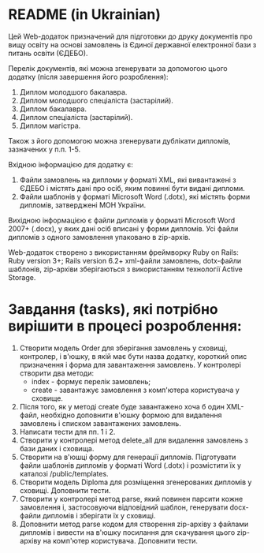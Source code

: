 # README (in Ukrainian)

Цей Web-додаток призначений для підготовки до друку документів про вищу освіту на основі замовлень із Єдиної державної електронної бази з питань освіти (ЄДЕБО).

Перелік документів, які можна згенерувати за допомогою цього додатку (після завершення його розроблення):
1. Диплом молодшого бакалавра.
2. Диплом молодшого спеціаліста (застарілий).
3. Диплом бакалавра.
4. Диплом спеціаліста (застарілий).
5. Диплом магістра.

Також з його допомогою можна згенерувати дублікати дипломів, зазначених у п.п. 1-5.

Вхідною інформацією для додатку є:
1. Файли замовлень на дипломи у форматі XML, які вивантажені з ЄДЕБО і містять дані про осіб, яким повинні бути видані дипломи.
2. Файли шаблонів у форматі Microsoft Word (.dotx), які містять форми дипломів, затверджені МОН України.  

Вихідною інформацією є файли дипломів у форматі Microsoft Word 2007+ (.docx), у яких дані осіб вписані у форми дипломів.
Усі файли дипломів з одного замовлення упаковано в zip-архів. 

Web-додаток створено з використанням фреймворку Ruby on Rails: 
Ruby version 3+; Rails version 6.2+
xml-файли замовлень, dotx-файли шаблонів, zip-архіви зберігаються 
з використанням технології Active Storage.  

# Завдання (tasks), які потрібно вирішити в процесі розроблення:

1. Створити модель Order для зберігання замовлень у сховищі, контролер, і в'юшку, в якій має бути назва додатку, короткий опис призначення і форма для завантаження замовлень. У контролері створити два методи: 
   - index - формує перелік замовлень;
   - create - завантажує замовлення з комп'ютера користувача у сховище.
2. Після того, як у методі create буде завантажено хоча б один XML-файл, необхідно доповнити в'юшку формою для видалення замовлень і списком завантажених замовлень.
3. Написати тести для пп. 1 і 2. 
4. Створити у контролері метод delete_all для видалення замовлень з бази даних і сховища.
5. Створити на в'юшці форму для генерації дипломів. Підготувати файли шаблонів дипломів у форматі Word (.dotx) і розмістити їх у каталозі /public/templates.
6. Створити модель Diploma для розміщення згенерованих дипломів у сховищі. Доповнити тести.
7. Створити у контролері метод parse, який повинен парсити кожне замовлення і, застосовуючи відповідний шаблон, генерувати docx-файли дипломів і зберігати їх у cховищі.
8. Доповнити метод parse кодом для створення zip-архіву з файлами дипломів і вивести на в'юшку посилання для скачування цього zip-архіву на комп'ютер користувача. Доповнити тести.
